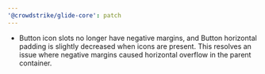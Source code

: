 ```yaml
---
'@crowdstrike/glide-core': patch
---
```


- Button icon slots no longer have negative margins, and Button horizontal padding is slightly decreased when icons are present. This resolves an issue where negative margins caused horizontal overflow in the parent container.
